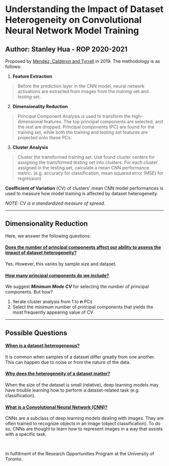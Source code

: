 # Understanding the Impact of Dataset Heterogeneity on Convolutional Neural Network Model Training

## Author: Stanley Hua - ROP 2020-2021

Proposed by [Mendez, Calderon and Tyrrell](https://link.springer.com/chapter/10.1007/978-3-030-41005-6_21) in 2019. The methodology is as follows:

1. **Feature Extraction**

> Before the prediction layer in the CNN model, neural network activations are extracted from images from the *training* set and *testing* set.

2. **Dimensionality Reduction**

> Principal Component Analysis is used to transform the high-dimensional features. The top principal components are selected, and the rest are dropped. 
> Principal components (PC) are found for the training set, while both the training and testing set features are projected onto these PCs.

3. **Cluster Analysis**

> Cluster the transformed training set. Use found cluster centers for assigning the transformed testing set into clusters.
> For each cluster assigned in the testing set, calculate a mean CNN performance metric. (e.g. accuracy for classification, mean squared error (MSE) for regression)

**Coefficient of Variation** (CV) of clusters' mean CNN model performances is used to measure how model training is affected by dataset heterogeneity.

*NOTE: CV is a standardized measure of spread.*

---
## Dimensionality Reduction

Here, we answer the following questions:

#### <ins>Does the number of principal components affect our ability to assess the impact of dataset heterogeneity? </ins>

Yes. However, this varies by sample size and dataset.

#### <ins>How many principal components do we include?</ins>

We suggest ***Minimum Mode CV*** for selecting the number of principal components. But how?
1. Iterate cluster analysis from 1 to **n** PCs
2. Select the minimum number of principal components that yields the most frequently appearing value of CV



---
## Possible Questions
#### <ins>When is a dataset heterogeneous?</ins>
It is common when samples of a dataset differ greatly from one another. This can happen due to noise or from the nature of the data.

#### <ins>Why does the heterogeneity of a dataset matter?</ins>
When the size of the dataset is small (relative), deep learning models may have trouble learning how to perform a dataset-related task (e.g. classification).

#### <ins>What is a Convolutional Neural Network (CNN)?</ins>
CNNs are a subclass of deep learning models dealing with images. They are often trained to recognize objects in an image (object classification). To do so, CNNs are thought to learn how to represent images in a way that assists with a specific task.

&nbsp;

In fulfillment of the Research Opportunities Program at the University of Toronto.
